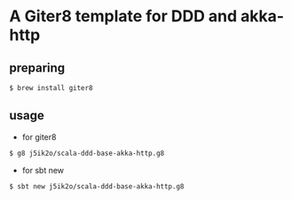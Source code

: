 # A Giter8 template for DDD and akka-http

## preparing

```sh
$ brew install giter8
```

## usage

- for giter8

```sh
$ g8 j5ik2o/scala-ddd-base-akka-http.g8
```

- for sbt new

```sh
$ sbt new j5ik2o/scala-ddd-base-akka-http.g8
```
